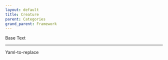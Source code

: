 ```yaml
---
layout: default
title: Creature
parent: Categories
grand_parent: Framework 
---
```


Base Text 

---

Yaml-to-replace
